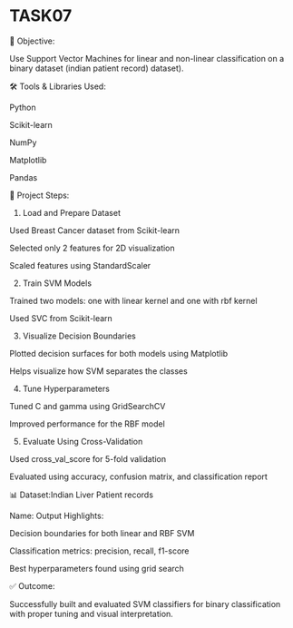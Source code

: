 # TASK07
 

🎯 Objective:

Use Support Vector Machines for linear and non-linear classification on a binary dataset (indian patient record) dataset).

🛠️ Tools & Libraries Used:

Python

Scikit-learn

NumPy

Matplotlib

Pandas

📁 Project Steps:

1. Load and Prepare Dataset

Used Breast Cancer dataset from Scikit-learn

Selected only 2 features for 2D visualization

Scaled features using StandardScaler

2. Train SVM Models

Trained two models: one with linear kernel and one with rbf kernel

Used SVC from Scikit-learn

3. Visualize Decision Boundaries

Plotted decision surfaces for both models using Matplotlib

Helps visualize how SVM separates the classes

4. Tune Hyperparameters

Tuned C and gamma using GridSearchCV

Improved performance for the RBF model

5. Evaluate Using Cross-Validation

Used cross_val_score for 5-fold validation

Evaluated using accuracy, confusion matrix, and classification report

📊 Dataset:Indian Liver Patient records

Name: 
 Output Highlights:

Decision boundaries for both linear and RBF SVM

Classification metrics: precision, recall, f1-score

Best hyperparameters found using grid search

✅ Outcome:

Successfully built and evaluated SVM classifiers for binary classification with proper tuning and visual interpretation.

